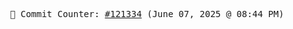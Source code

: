 <p align="center">
    <samp>
        📮 Commit Counter: <a href="https://github.com/Javascript-void0/Javascript-void0/commits/main">#121334</a> (June 07, 2025 @ 08:44 PM)
    </samp>
</p>